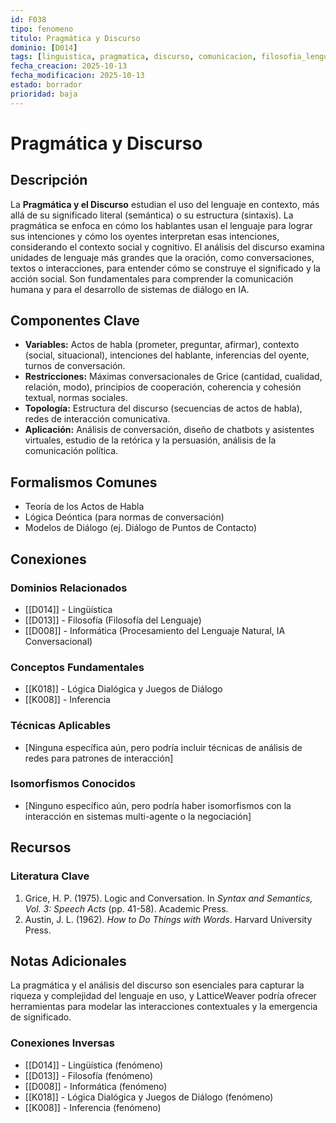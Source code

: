 ```yaml
---
id: F038
tipo: fenomeno
titulo: Pragmática y Discurso
dominio: [D014]
tags: [linguistica, pragmatica, discurso, comunicacion, filosofia_lenguaje]
fecha_creacion: 2025-10-13
fecha_modificacion: 2025-10-13
estado: borrador
prioridad: baja
---
```


# Pragmática y Discurso

## Descripción

La **Pragmática y el Discurso** estudian el uso del lenguaje en contexto, más allá de su significado literal (semántica) o su estructura (sintaxis). La pragmática se enfoca en cómo los hablantes usan el lenguaje para lograr sus intenciones y cómo los oyentes interpretan esas intenciones, considerando el contexto social y cognitivo. El análisis del discurso examina unidades de lenguaje más grandes que la oración, como conversaciones, textos o interacciones, para entender cómo se construye el significado y la acción social. Son fundamentales para comprender la comunicación humana y para el desarrollo de sistemas de diálogo en IA.

## Componentes Clave

- **Variables:** Actos de habla (prometer, preguntar, afirmar), contexto (social, situacional), intenciones del hablante, inferencias del oyente, turnos de conversación.
- **Restricciones:** Máximas conversacionales de Grice (cantidad, cualidad, relación, modo), principios de cooperación, coherencia y cohesión textual, normas sociales.
- **Topología:** Estructura del discurso (secuencias de actos de habla), redes de interacción comunicativa.
- **Aplicación:** Análisis de conversación, diseño de chatbots y asistentes virtuales, estudio de la retórica y la persuasión, análisis de la comunicación política.

## Formalismos Comunes

- Teoría de los Actos de Habla
- Lógica Deóntica (para normas de conversación)
- Modelos de Diálogo (ej. Diálogo de Puntos de Contacto)

## Conexiones

### Dominios Relacionados
- [[D014]] - Lingüística
- [[D013]] - Filosofía (Filosofía del Lenguaje)
- [[D008]] - Informática (Procesamiento del Lenguaje Natural, IA Conversacional)

### Conceptos Fundamentales
- [[K018]] - Lógica Dialógica y Juegos de Diálogo
- [[K008]] - Inferencia

### Técnicas Aplicables
- [Ninguna específica aún, pero podría incluir técnicas de análisis de redes para patrones de interacción]

### Isomorfismos Conocidos
- [Ninguno específico aún, pero podría haber isomorfismos con la interacción en sistemas multi-agente o la negociación]

## Recursos

### Literatura Clave
1.  Grice, H. P. (1975). Logic and Conversation. In *Syntax and Semantics, Vol. 3: Speech Acts* (pp. 41-58). Academic Press.
2.  Austin, J. L. (1962). *How to Do Things with Words*. Harvard University Press.

## Notas Adicionales

La pragmática y el análisis del discurso son esenciales para capturar la riqueza y complejidad del lenguaje en uso, y LatticeWeaver podría ofrecer herramientas para modelar las interacciones contextuales y la emergencia de significado.

### Conexiones Inversas
- [[D014]] - Lingüística (fenómeno)
- [[D013]] - Filosofía (fenómeno)
- [[D008]] - Informática (fenómeno)
- [[K018]] - Lógica Dialógica y Juegos de Diálogo (fenómeno)
- [[K008]] - Inferencia (fenómeno)

